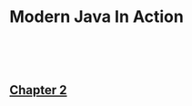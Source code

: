 # Modern Java In Action
<br/><br/><br/>

## [Chapter 2](https://github.com/ShinDongHun1/ModernJavaInAction_Code/blob/main/src/chapter2/README.md) 